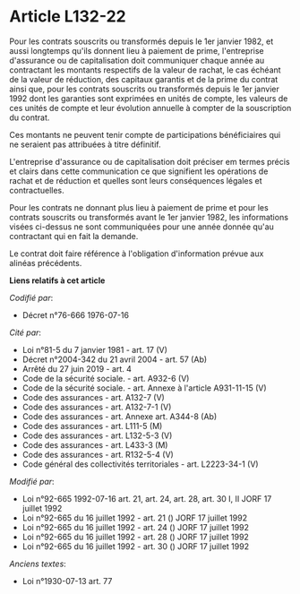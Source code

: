 # Article L132-22

Pour les contrats souscrits ou transformés depuis le 1er janvier 1982, et aussi longtemps qu'ils donnent lieu à paiement de
prime, l'entreprise d'assurance ou de capitalisation doit communiquer chaque année au contractant les montants respectifs de
la valeur de rachat, le cas échéant de la valeur de réduction, des capitaux garantis et de la prime du contrat ainsi que,
pour les contrats souscrits ou transformés depuis le 1er janvier 1992 dont les garanties sont exprimées en unités de compte,
les valeurs de ces unités de compte et leur évolution annuelle à compter de la souscription du contrat.

Ces montants ne peuvent tenir compte de participations bénéficiaires qui ne seraient pas attribuées à titre définitif.

L'entreprise d'assurance ou de capitalisation doit préciser em termes précis et clairs dans cette communication ce que
signifient les opérations de rachat et de réduction et quelles sont leurs conséquences légales et contractuelles.

Pour les contrats ne donnant plus lieu à paiement de prime et pour les contrats souscrits ou transformés avant le 1er janvier
1982, les informations visées ci-dessus ne sont communiquées pour une année donnée qu'au contractant qui en fait la demande.

Le contrat doit faire référence à l'obligation d'information prévue aux alinéas précédents.

**Liens relatifs à cet article**

_Codifié par_:

  - Décret n°76-666 1976-07-16

_Cité par_:

  - Loi n°81-5 du 7 janvier 1981 - art. 17 (V)
  - Décret n°2004-342 du 21 avril 2004 - art. 57 (Ab)
  - Arrêté du 27 juin 2019 - art. 4
  - Code de la sécurité sociale. - art. A932-6 (V)
  - Code de la sécurité sociale. - art. Annexe à l'article A931-11-15 (V)
  - Code des assurances - art. A132-7 (V)
  - Code des assurances - art. A132-7-1 (V)
  - Code des assurances - art. Annexe art. A344-8 (Ab)
  - Code des assurances - art. L111-5 (M)
  - Code des assurances - art. L132-5-3 (V)
  - Code des assurances - art. L433-3 (M)
  - Code des assurances - art. R132-5-4 (V)
  - Code général des collectivités territoriales - art. L2223-34-1 (V)

_Modifié par_:

  - Loi n°92-665 1992-07-16 art. 21, art. 24, art. 28, art. 30 I, II JORF 17 juillet 1992
  - Loi n°92-665 du 16 juillet 1992 - art. 21 () JORF 17 juillet 1992
  - Loi n°92-665 du 16 juillet 1992 - art. 24 () JORF 17 juillet 1992
  - Loi n°92-665 du 16 juillet 1992 - art. 28 () JORF 17 juillet 1992
  - Loi n°92-665 du 16 juillet 1992 - art. 30 () JORF 17 juillet 1992

_Anciens textes_:

  - Loi n°1930-07-13 art. 77
